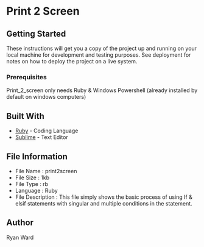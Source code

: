 
# Print 2 Screen


## Getting Started

These instructions will get you a copy of the project up and running on your local machine for development and testing purposes. See deployment for notes on how to deploy the project on a live system.

### Prerequisites

Print_2_screen only needs Ruby & Windows Powershell (already installed by default on windows computers)


## Built With

* [Ruby](https://www.ruby-lang.org/en/documentation/installation/#rubyinstaller) - Coding Language
* [Sublime](https://www.sublimetext.com/3) - Text Editor

## File Information
* File Name : print2screen
* File Size : 1kb
* File Type : rb
* Language  : Ruby
* File Description : This file simply shows the basic process of using If & elsif statements with singular and multiple conditions
in the statement.

## Author

Ryan Ward
